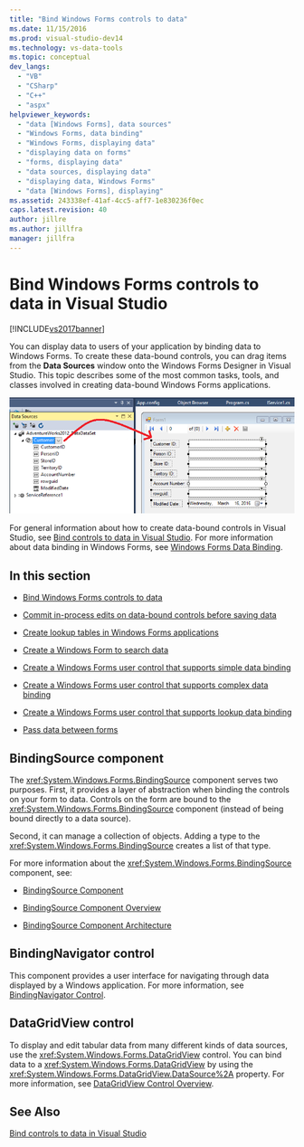 ```yaml
---
title: "Bind Windows Forms controls to data"
ms.date: 11/15/2016
ms.prod: visual-studio-dev14
ms.technology: vs-data-tools
ms.topic: conceptual
dev_langs:
  - "VB"
  - "CSharp"
  - "C++"
  - "aspx"
helpviewer_keywords:
  - "data [Windows Forms], data sources"
  - "Windows Forms, data binding"
  - "Windows Forms, displaying data"
  - "displaying data on forms"
  - "forms, displaying data"
  - "data sources, displaying data"
  - "displaying data, Windows Forms"
  - "data [Windows Forms], displaying"
ms.assetid: 243338ef-41af-4cc5-aff7-1e830236f0ec
caps.latest.revision: 40
author: jillre
ms.author: jillfra
manager: jillfra
---
```

# Bind Windows Forms controls to data in Visual Studio
[!INCLUDE[vs2017banner](../includes/vs2017banner.md)]

You can display data to users of your application by binding data to Windows Forms. To create these data-bound controls, you can drag items from the **Data Sources** window onto the Windows Forms Designer in Visual Studio. This topic describes some of the most common tasks, tools, and classes involved in creating data-bound Windows Forms applications.

 ![Data Source drag operation](../data-tools/media/raddata-data-source-drag-operation.png "raddata Data Source drag operation")

 For general information about how to create data-bound controls in Visual Studio, see [Bind controls to data in Visual Studio](../data-tools/bind-controls-to-data-in-visual-studio.md). For more information about data binding in Windows Forms, see [Windows Forms Data Binding](https://msdn.microsoft.com/library/c3826d8e-ea25-4ad4-a669-45bfb19192aa).

## In this section

- [Bind Windows Forms controls to data](../data-tools/bind-windows-forms-controls-to-data.md)

- [Commit in-process edits on data-bound controls before saving data](../data-tools/commit-in-process-edits-on-data-bound-controls-before-saving-data.md)

- [Create lookup tables in Windows Forms applications](../data-tools/create-lookup-tables-in-windows-forms-applications.md)

- [Create a Windows Form to search data](../data-tools/create-a-windows-form-to-search-data.md)

- [Create a Windows Forms user control that supports simple data binding](../data-tools/create-a-windows-forms-user-control-that-supports-simple-data-binding.md)

- [Create a Windows Forms user control that supports complex data binding](../data-tools/create-a-windows-forms-user-control-that-supports-complex-data-binding.md)

- [Create a Windows Forms user control that supports lookup data binding](../data-tools/create-a-windows-forms-user-control-that-supports-lookup-data-binding.md)

- [Pass data between forms](../data-tools/pass-data-between-forms.md)

## BindingSource component
 The <xref:System.Windows.Forms.BindingSource> component serves two purposes. First, it provides a layer of abstraction when binding the controls on your form to data. Controls on the form are bound to the <xref:System.Windows.Forms.BindingSource> component (instead of being bound directly to a data source).

 Second, it can manage a collection of objects. Adding a type to the <xref:System.Windows.Forms.BindingSource> creates a list of that type.

 For more information about the <xref:System.Windows.Forms.BindingSource> component, see:

- [BindingSource Component](https://msdn.microsoft.com/library/3e2faf4c-f5b8-4fa6-9fbc-f59c37ec2fb9)

- [BindingSource Component Overview](https://msdn.microsoft.com/library/be838caf-fcb0-4b68-827f-58b2c04b747f)

- [BindingSource Component Architecture](https://msdn.microsoft.com/library/7bc69c90-8a11-48b1-9336-3adab5b41591)

## BindingNavigator control
 This component provides a user interface for navigating through data displayed by a Windows application. For more information, see [BindingNavigator Control](https://msdn.microsoft.com/library/18c1e2a5-9834-40d3-9b2e-2b545e4e769e).

## DataGridView control
 To display and edit tabular data from many different kinds of data sources, use the <xref:System.Windows.Forms.DataGridView> control. You can bind data to a <xref:System.Windows.Forms.DataGridView> by using the <xref:System.Windows.Forms.DataGridView.DataSource%2A> property. For more information, see [DataGridView Control Overview](https://msdn.microsoft.com/library/0a45c661-89dc-4390-9cc6-c47eee501488).

## See Also
 [Bind controls to data in Visual Studio](../data-tools/bind-controls-to-data-in-visual-studio.md)
